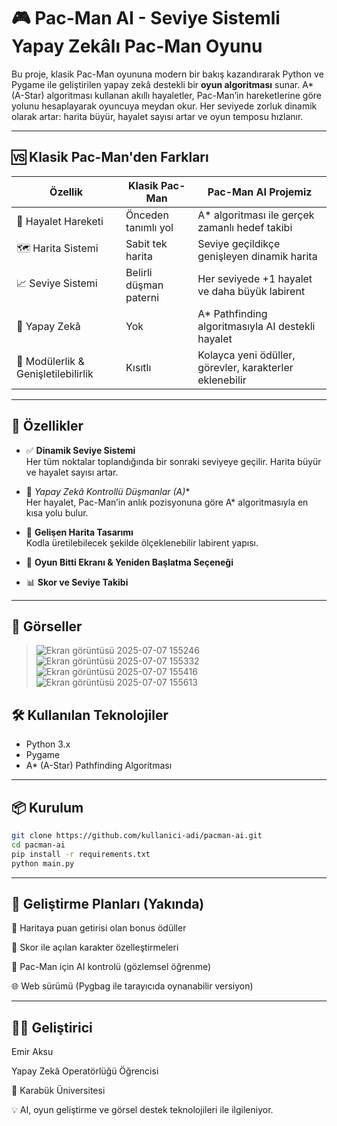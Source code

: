 # 🎮 Pac-Man AI - Seviye Sistemli Yapay Zekâlı Pac-Man Oyunu

Bu proje, klasik Pac-Man oyununa modern bir bakış kazandırarak Python ve Pygame ile geliştirilen yapay zekâ destekli bir **oyun algoritması** sunar. A* (A-Star) algoritması kullanan akıllı hayaletler, Pac-Man’in hareketlerine göre yolunu hesaplayarak oyuncuya meydan okur. Her seviyede zorluk dinamik olarak artar: harita büyür, hayalet sayısı artar ve oyun temposu hızlanır.

---

## 🆚 Klasik Pac-Man'den Farkları

| Özellik                        | Klasik Pac-Man         | Pac-Man AI Projemiz                                  |
|-------------------------------|-------------------------|------------------------------------------------------|
| 👻 Hayalet Hareketi           | Önceden tanımlı yol     | A* algoritması ile gerçek zamanlı hedef takibi       |
| 🗺️ Harita Sistemi             | Sabit tek harita        | Seviye geçildikçe genişleyen dinamik harita          |
| 📈 Seviye Sistemi             | Belirli düşman paterni  | Her seviyede +1 hayalet ve daha büyük labirent       |
| 🧠 Yapay Zekâ                 | Yok                     | A* Pathfinding algoritmasıyla AI destekli hayalet    |
| 🧩 Modülerlik & Genişletilebilirlik | Kısıtlı          | Kolayca yeni ödüller, görevler, karakterler eklenebilir |

---

## 🔧 Özellikler

- ✅ **Dinamik Seviye Sistemi**  
  Her tüm noktalar toplandığında bir sonraki seviyeye geçilir. Harita büyür ve hayalet sayısı artar.

- 🤖 **Yapay Zekâ Kontrollü Düşmanlar (A*)**  
  Her hayalet, Pac-Man’in anlık pozisyonuna göre A* algoritmasıyla en kısa yolu bulur.

- 🧱 **Gelişen Harita Tasarımı**  
  Kodla üretilebilecek şekilde ölçeklenebilir labirent yapısı.

- 🔄 **Oyun Bitti Ekranı & Yeniden Başlatma Seçeneği**

- 📊 **Skor ve Seviye Takibi**

---
## 📸 Görseller

> ![Ekran görüntüsü 2025-07-07 155246](https://github.com/user-attachments/assets/2f4a97e5-774c-4381-989a-b910eba89d2b)
> ![Ekran görüntüsü 2025-07-07 155332](https://github.com/user-attachments/assets/b18c3ff5-8a4b-4bf7-b3e9-6e2970817bfa)
> ![Ekran görüntüsü 2025-07-07 155416](https://github.com/user-attachments/assets/635b0440-b393-4453-82a1-20a66afb03f8)
> ![Ekran görüntüsü 2025-07-07 155613](https://github.com/user-attachments/assets/7c034aa6-a76b-4fdf-b046-8f0a53a1ef62)


## 🛠️ Kullanılan Teknolojiler

- Python 3.x
- Pygame
- A* (A-Star) Pathfinding Algoritması

---

## 📦 Kurulum

```bash
git clone https://github.com/kullanici-adi/pacman-ai.git
cd pacman-ai
pip install -r requirements.txt
python main.py
```

---

## 🔮 Geliştirme Planları (Yakında)

🎁 Haritaya puan getirisi olan bonus ödüller

🎨 Skor ile açılan karakter özelleştirmeleri

🧠 Pac-Man için AI kontrolü (gözlemsel öğrenme)

🌐 Web sürümü (Pygbag ile tarayıcıda oynanabilir versiyon)

---

## 👨‍💻 Geliştirici

Emir Aksu

Yapay Zekâ Operatörlüğü Öğrencisi

📍 Karabük Üniversitesi

💡 AI, oyun geliştirme ve görsel destek teknolojileri ile ilgileniyor.
